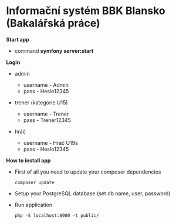 # Informační systém BBK Blansko (Bakalářská práce)

**Start app**
- command **symfony server:start**
  
**Login**
- admin 
  - username - Admin 
  - pass - Heslo12345
  

- trener (kategorie U15)
  - username - Trener
  - pass - Trener12345
  
  
- hráč
  - username - Hráč U19s
  - pass - Heslo12345

**How to install app**

- First of all you need to update your composer dependencies

  <pre><code>composer update</code></pre>

- Setup your PostgreSQL database (set db name, user, password)
- Run application
  <pre><code>php -S localhost:8000 -t public/
  </code></pre>

